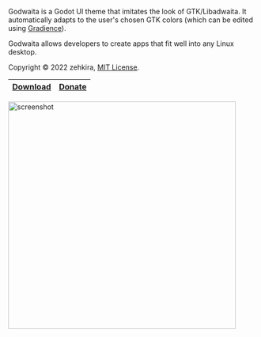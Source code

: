 Godwaita is a Godot UI theme that imitates the look of GTK/Libadwaita. It automatically adapts to the user's chosen GTK colors (which can be edited using [Gradience](https://gradienceteam.github.io/)).

Godwaita allows developers to create apps that fit well into any Linux desktop.

Copyright © 2022 zehkira, [MIT License](https://gitlab.com/zehkira/godwaita/-/blob/master/LICENSE).


|[Download](https://gitlab.com/zehkira/godwaita/-/blob/master/INSTALL.md)|[Donate](https://ko-fi.com/zehkira)|
|-|-|

<img src='https://gitlab.com/zehkira/godwaita/-/raw/master/assets/screenshot.png' alt='screenshot' width='460'>
